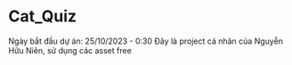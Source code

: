 # Cat_Quiz
Ngày bắt đầu dự án: 25/10/2023 - 0:30
Đây là project cá nhân của Nguyễn Hữu Niên, sử dụng các asset free
